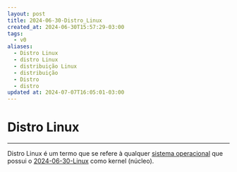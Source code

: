 ```yaml
---
layout: post
title: 2024-06-30-Distro_Linux
created_at: 2024-06-30T15:57:29-03:00
tags:
  - v0
aliases:
  - Distro Linux
  - distro Linux
  - distribuição Linux
  - distribuição
  - Distro
  - distro
updated at: 2024-07-07T16:05:01-03:00
---
```

# Distro Linux
---
Distro Linux é um termo que se refere à qualquer [sistema operacional](api/2024/06/30/2024-06-30-Sistema_Operacional.md) que possui o [2024-06-30-Linux](api/2024/06/30/2024-06-30-Linux.md) como kernel (núcleo).
